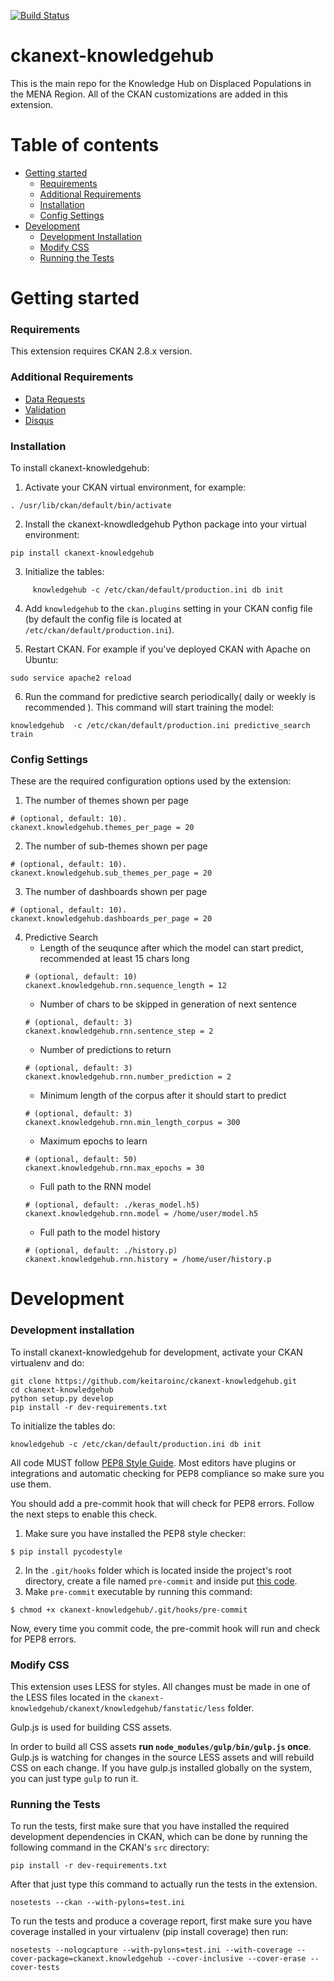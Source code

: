 [![Build Status](https://travis-ci.com/keitaroinc/ckanext-knowledgehub.svg?branch=master)](https://travis-ci.com/keitaroinc/ckanext-knowledgehub)

# ckanext-knowledgehub

This is the main repo for the Knowledge Hub on Displaced Populations in the MENA Region. All of the CKAN customizations are added in this extension.

# Table of contents
  - [Getting started](#getting-started)
     - [Requirements](#requirements)
     - [Additional Requirements](#additional-requirements)
     - [Installation](#installation)
     - [Config Settings](#config-settings)
 - [Development](#development)
     - [Development Installation](#development-installation)
     - [Modify CSS](#modify-css)
     - [Running the Tests](#running-the-tests)


# Getting started

### Requirements

This extension requires CKAN 2.8.x version.


### Additional Requirements

* [Data Requests](https://github.com/conwetlab/ckanext-datarequests)
* [Validation](https://github.com/frictionlessdata/ckanext-validation)
* [Disqus](https://github.com/ckan/ckanext-disqus)

### Installation

To install ckanext-knowledgehub:

1. Activate your CKAN virtual environment, for example:

```
. /usr/lib/ckan/default/bin/activate
```

2. Install the ckanext-knowdledgehub Python package into your virtual environment:

```
pip install ckanext-knowledgehub
```
3. Initialize the tables:
```
     knowledgehub -c /etc/ckan/default/production.ini db init
```
4. Add ``knowledgehub`` to the ``ckan.plugins`` setting in your CKAN
   config file (by default the config file is located at
   ``/etc/ckan/default/production.ini``).

5. Restart CKAN. For example if you've deployed CKAN with Apache on Ubuntu:

```
sudo service apache2 reload
```

6. Run the command for predictive search periodically( daily or weekly is recommended ).
This command will start training the model:

```
knowledgehub  -c /etc/ckan/default/production.ini predictive_search train
```

### Config Settings

These are the required configuration options used by the extension:

1. The number of themes shown per page
```
# (optional, default: 10).
ckanext.knowledgehub.themes_per_page = 20
```
2. The number of sub-themes shown per page
 ```
# (optional, default: 10).
ckanext.knowledgehub.sub_themes_per_page = 20
```
3. The number of dashboards shown per page
```
# (optional, default: 10).
ckanext.knowledgehub.dashboards_per_page = 20
```
4. Predictive Search
     - Length of the seuqunce after which the model can start predict, recommended at least 15 chars long
     ```
     # (optional, default: 10)
     ckanext.knowledgehub.rnn.sequence_length = 12
     ```
     - Number of chars to be skipped in generation of next sentence
     ```
     # (optional, default: 3)
     ckanext.knowledgehub.rnn.sentence_step = 2
     ```
     - Number of predictions to return
     ```
     # (optional, default: 3)
     ckanext.knowledgehub.rnn.number_prediction = 2
     ```
     - Minimum length of the corpus after it should start to predict
     ```
     # (optional, default: 3)
     ckanext.knowledgehub.rnn.min_length_corpus = 300
     ```
     - Maximum epochs to learn
     ```
     # (optional, default: 50)
     ckanext.knowledgehub.rnn.max_epochs = 30
     ```
     - Full path to the RNN model
     ```
     # (optional, default: ./keras_model.h5)
     ckanext.knowledgehub.rnn.model = /home/user/model.h5
     ```
     - Full path to the model history
     ```
     # (optional, default: ./history.p)
     ckanext.knowledgehub.rnn.history = /home/user/history.p
     ```

# Development

### Development installation

To install ckanext-knowledgehub for development, activate your CKAN virtualenv
and do:

```
git clone https://github.com/keitaroinc/ckanext-knowledgehub.git
cd ckanext-knowledgehub
python setup.py develop
pip install -r dev-requirements.txt
```

To initialize the tables do:
```
knowledgehub -c /etc/ckan/default/production.ini db init
```

All code MUST follow [PEP8 Style Guide](https://www.python.org/dev/peps/pep-0008/). Most editors have plugins or integrations and automatic checking for PEP8 compliance so make sure you use them.

You should add a pre-commit hook that will
check for PEP8 errors. Follow the next steps to enable this check.

1. Make sure you have installed the PEP8 style checker:
```
$ pip install pycodestyle
```
2. In the `.git/hooks` folder which is located inside the project's root
directory, create a file named `pre-commit` and inside put [this code](https://github.com/keitaroinc/pep8-git-hook/blob/master/pre-commit).
3. Make `pre-commit` executable by running this command:
```
$ chmod +x ckanext-knowledgehub/.git/hooks/pre-commit
```
Now, every time you commit code, the pre-commit hook will run and check for
PEP8 errors.

### Modify CSS

This extension uses LESS for styles. All changes must be made in one of the LESS
files located in the `ckanext-knowledgehub/ckanext/knowledgehub/fanstatic/less` folder.

Gulp.js is used for building CSS assets.

In order to build all CSS assets **run `node_modules/gulp/bin/gulp.js` once**. Gulp.js is watching for changes in the source LESS assets and will rebuild CSS on each change. If you have gulp.js installed globally on the system, you can just type `gulp` to run it.

### Running the Tests

To run the tests, first make sure that you have installed the required
development dependencies in CKAN, which can be done by running the following
command in the CKAN's `src` directory:

```
pip install -r dev-requirements.txt
```

After that just type this command to actually run the tests in the extension.

```
nosetests --ckan --with-pylons=test.ini
```
To run the tests and produce a coverage report, first make sure you have coverage installed in your virtualenv (pip install coverage) then run:

```
nosetests --nologcapture --with-pylons=test.ini --with-coverage --cover-package=ckanext.knowledgehub --cover-inclusive --cover-erase --cover-tests
```
